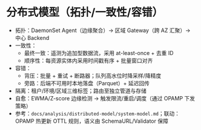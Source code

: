 # 分布式模型（拓扑/一致性/容错）

- 拓扑：DaemonSet Agent（边缘聚合）→ 区域 Gateway（跨 AZ 汇聚）→ 中心 Backend
- 一致性：
  - 最终一致：遥测为追加型数据流，采用 at-least-once + 去重 ID
  - 顺序性：每资源实体内采用时间戳有序 + 批量窗口对齐
- 容错：
  - 背压：批量 + 重试 + 断路器；队列高水位时降采样/降精度
  - 旁路：后端不可用时本地落盘（Parquet）+ 延迟回传
- 隔离：租户/环境/区域三维标签；路由至独立管道与存储
- 自愈：EWMA/Z-score 边缘检测 → 触发限流/重启/调度（通过 OPAMP 下发策略）
- 参考：`docs/analysis/distributed-model/system-model.md`；联动：OPAMP 热更新 OTTL 规则，语义由 SchemaURL/Validator 保障
